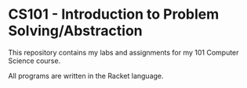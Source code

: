 # CS101 - Introduction to Problem Solving/Abstraction

This repository contains my labs and assignments for my 101 Computer Science course.

All programs are written in the Racket language.

